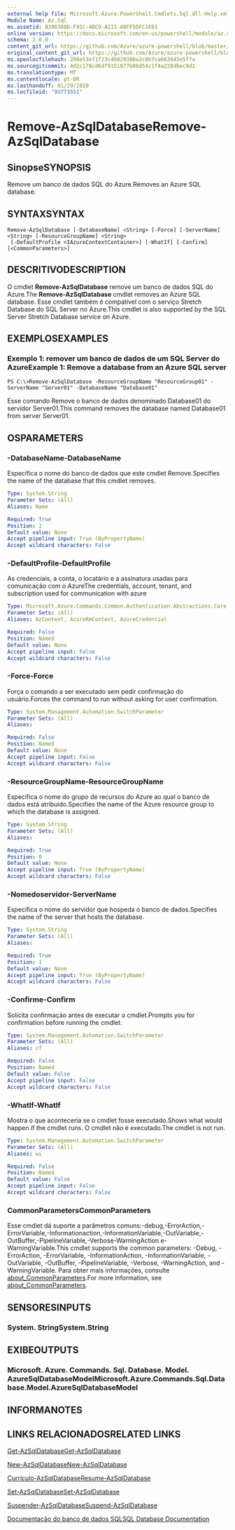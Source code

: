 ```yaml
---
external help file: Microsoft.Azure.PowerShell.Cmdlets.Sql.dll-Help.xml
Module Name: Az.Sql
ms.assetid: B396388D-F91C-4BC9-A211-ABFF5DFC1693
online version: https://docs.microsoft.com/en-us/powershell/module/az.sql/remove-azsqldatabase
schema: 2.0.0
content_git_url: https://github.com/Azure/azure-powershell/blob/master/src/Sql/Sql/help/Remove-AzSqlDatabase.md
original_content_git_url: https://github.com/Azure/azure-powershell/blob/master/src/Sql/Sql/help/Remove-AzSqlDatabase.md
ms.openlocfilehash: 200e53ef1f23c4b829380a2c8b7ca663443e5f7a
ms.sourcegitcommit: 4d2c178cd6df9151877b08d54c1f4a228dbec9d1
ms.translationtype: MT
ms.contentlocale: pt-BR
ms.lasthandoff: 01/29/2020
ms.locfileid: "93773551"
---
```

# <span data-ttu-id="64c4b-101">Remove-AzSqlDatabase</span><span class="sxs-lookup"><span data-stu-id="64c4b-101">Remove-AzSqlDatabase</span></span>

## <span data-ttu-id="64c4b-102">Sinopse</span><span class="sxs-lookup"><span data-stu-id="64c4b-102">SYNOPSIS</span></span>
<span data-ttu-id="64c4b-103">Remove um banco de dados SQL do Azure.</span><span class="sxs-lookup"><span data-stu-id="64c4b-103">Removes an Azure SQL database.</span></span>

## <span data-ttu-id="64c4b-104">SYNTAX</span><span class="sxs-lookup"><span data-stu-id="64c4b-104">SYNTAX</span></span>

```
Remove-AzSqlDatabase [-DatabaseName] <String> [-Force] [-ServerName] <String> [-ResourceGroupName] <String>
 [-DefaultProfile <IAzureContextContainer>] [-WhatIf] [-Confirm] [<CommonParameters>]
```

## <span data-ttu-id="64c4b-105">DESCRITIVO</span><span class="sxs-lookup"><span data-stu-id="64c4b-105">DESCRIPTION</span></span>
<span data-ttu-id="64c4b-106">O cmdlet **Remove-AzSqlDatabase** remove um banco de dados SQL do Azure.</span><span class="sxs-lookup"><span data-stu-id="64c4b-106">The **Remove-AzSqlDatabase** cmdlet removes an Azure SQL database.</span></span>
<span data-ttu-id="64c4b-107">Esse cmdlet também é compatível com o serviço Stretch Database do SQL Server no Azure.</span><span class="sxs-lookup"><span data-stu-id="64c4b-107">This cmdlet is also supported by the SQL Server Stretch Database service on Azure.</span></span>

## <span data-ttu-id="64c4b-108">EXEMPLOS</span><span class="sxs-lookup"><span data-stu-id="64c4b-108">EXAMPLES</span></span>

### <span data-ttu-id="64c4b-109">Exemplo 1: remover um banco de dados de um SQL Server do Azure</span><span class="sxs-lookup"><span data-stu-id="64c4b-109">Example 1: Remove a database from an Azure SQL server</span></span>
```
PS C:\>Remove-AzSqlDatabase -ResourceGroupName "ResourceGroup01" -ServerName "Server01" -DatabaseName "Database01"
```

<span data-ttu-id="64c4b-110">Esse comando Remove o banco de dados denominado Database01 do servidor Server01.</span><span class="sxs-lookup"><span data-stu-id="64c4b-110">This command removes the database named Database01 from server Server01.</span></span>

## <span data-ttu-id="64c4b-111">OS</span><span class="sxs-lookup"><span data-stu-id="64c4b-111">PARAMETERS</span></span>

### <span data-ttu-id="64c4b-112">-DatabaseName</span><span class="sxs-lookup"><span data-stu-id="64c4b-112">-DatabaseName</span></span>
<span data-ttu-id="64c4b-113">Especifica o nome do banco de dados que este cmdlet Remove.</span><span class="sxs-lookup"><span data-stu-id="64c4b-113">Specifies the name of the database that this cmdlet removes.</span></span>

```yaml
Type: System.String
Parameter Sets: (All)
Aliases: Name

Required: True
Position: 2
Default value: None
Accept pipeline input: True (ByPropertyName)
Accept wildcard characters: False
```

### <span data-ttu-id="64c4b-114">-DefaultProfile</span><span class="sxs-lookup"><span data-stu-id="64c4b-114">-DefaultProfile</span></span>
<span data-ttu-id="64c4b-115">As credenciais, a conta, o locatário e a assinatura usadas para comunicação com o Azure</span><span class="sxs-lookup"><span data-stu-id="64c4b-115">The credentials, account, tenant, and subscription used for communication with azure</span></span>

```yaml
Type: Microsoft.Azure.Commands.Common.Authentication.Abstractions.Core.IAzureContextContainer
Parameter Sets: (All)
Aliases: AzContext, AzureRmContext, AzureCredential

Required: False
Position: Named
Default value: None
Accept pipeline input: False
Accept wildcard characters: False
```

### <span data-ttu-id="64c4b-116">-Force</span><span class="sxs-lookup"><span data-stu-id="64c4b-116">-Force</span></span>
<span data-ttu-id="64c4b-117">Força o comando a ser executado sem pedir confirmação do usuário.</span><span class="sxs-lookup"><span data-stu-id="64c4b-117">Forces the command to run without asking for user confirmation.</span></span>

```yaml
Type: System.Management.Automation.SwitchParameter
Parameter Sets: (All)
Aliases:

Required: False
Position: Named
Default value: None
Accept pipeline input: False
Accept wildcard characters: False
```

### <span data-ttu-id="64c4b-118">-ResourceGroupName</span><span class="sxs-lookup"><span data-stu-id="64c4b-118">-ResourceGroupName</span></span>
<span data-ttu-id="64c4b-119">Especifica o nome do grupo de recursos do Azure ao qual o banco de dados está atribuído.</span><span class="sxs-lookup"><span data-stu-id="64c4b-119">Specifies the name of the Azure resource group to which the database is assigned.</span></span>

```yaml
Type: System.String
Parameter Sets: (All)
Aliases:

Required: True
Position: 0
Default value: None
Accept pipeline input: True (ByPropertyName)
Accept wildcard characters: False
```

### <span data-ttu-id="64c4b-120">-Nomedoservidor</span><span class="sxs-lookup"><span data-stu-id="64c4b-120">-ServerName</span></span>
<span data-ttu-id="64c4b-121">Especifica o nome do servidor que hospeda o banco de dados.</span><span class="sxs-lookup"><span data-stu-id="64c4b-121">Specifies the name of the server that hosts the database.</span></span>

```yaml
Type: System.String
Parameter Sets: (All)
Aliases:

Required: True
Position: 1
Default value: None
Accept pipeline input: True (ByPropertyName)
Accept wildcard characters: False
```

### <span data-ttu-id="64c4b-122">-Confirme</span><span class="sxs-lookup"><span data-stu-id="64c4b-122">-Confirm</span></span>
<span data-ttu-id="64c4b-123">Solicita confirmação antes de executar o cmdlet.</span><span class="sxs-lookup"><span data-stu-id="64c4b-123">Prompts you for confirmation before running the cmdlet.</span></span>

```yaml
Type: System.Management.Automation.SwitchParameter
Parameter Sets: (All)
Aliases: cf

Required: False
Position: Named
Default value: False
Accept pipeline input: False
Accept wildcard characters: False
```

### <span data-ttu-id="64c4b-124">-WhatIf</span><span class="sxs-lookup"><span data-stu-id="64c4b-124">-WhatIf</span></span>
<span data-ttu-id="64c4b-125">Mostra o que aconteceria se o cmdlet fosse executado.</span><span class="sxs-lookup"><span data-stu-id="64c4b-125">Shows what would happen if the cmdlet runs.</span></span>
<span data-ttu-id="64c4b-126">O cmdlet não é executado.</span><span class="sxs-lookup"><span data-stu-id="64c4b-126">The cmdlet is not run.</span></span>

```yaml
Type: System.Management.Automation.SwitchParameter
Parameter Sets: (All)
Aliases: wi

Required: False
Position: Named
Default value: False
Accept pipeline input: False
Accept wildcard characters: False
```

### <span data-ttu-id="64c4b-127">CommonParameters</span><span class="sxs-lookup"><span data-stu-id="64c4b-127">CommonParameters</span></span>
<span data-ttu-id="64c4b-128">Esse cmdlet dá suporte a parâmetros comuns:-debug,-ErrorAction,-ErrorVariable,-Informationaction,-InformationVariable,-OutVariable,-OutBuffer,-PipelineVariable,-Verbose-WarningAction e-WarningVariable.</span><span class="sxs-lookup"><span data-stu-id="64c4b-128">This cmdlet supports the common parameters: -Debug, -ErrorAction, -ErrorVariable, -InformationAction, -InformationVariable, -OutVariable, -OutBuffer, -PipelineVariable, -Verbose, -WarningAction, and -WarningVariable.</span></span> <span data-ttu-id="64c4b-129">Para obter mais informações, consulte [about_CommonParameters](https://go.microsoft.com/fwlink/?LinkID=113216).</span><span class="sxs-lookup"><span data-stu-id="64c4b-129">For more information, see [about_CommonParameters](https://go.microsoft.com/fwlink/?LinkID=113216).</span></span>

## <span data-ttu-id="64c4b-130">SENSORES</span><span class="sxs-lookup"><span data-stu-id="64c4b-130">INPUTS</span></span>

### <span data-ttu-id="64c4b-131">System. String</span><span class="sxs-lookup"><span data-stu-id="64c4b-131">System.String</span></span>

## <span data-ttu-id="64c4b-132">EXIBE</span><span class="sxs-lookup"><span data-stu-id="64c4b-132">OUTPUTS</span></span>

### <span data-ttu-id="64c4b-133">Microsoft. Azure. Commands. Sql. Database. Model. AzureSqlDatabaseModel</span><span class="sxs-lookup"><span data-stu-id="64c4b-133">Microsoft.Azure.Commands.Sql.Database.Model.AzureSqlDatabaseModel</span></span>

## <span data-ttu-id="64c4b-134">INFORMA</span><span class="sxs-lookup"><span data-stu-id="64c4b-134">NOTES</span></span>

## <span data-ttu-id="64c4b-135">LINKS RELACIONADOS</span><span class="sxs-lookup"><span data-stu-id="64c4b-135">RELATED LINKS</span></span>

[<span data-ttu-id="64c4b-136">Get-AzSqlDatabase</span><span class="sxs-lookup"><span data-stu-id="64c4b-136">Get-AzSqlDatabase</span></span>](./Get-AzSqlDatabase.md)

[<span data-ttu-id="64c4b-137">New-AzSqlDatabase</span><span class="sxs-lookup"><span data-stu-id="64c4b-137">New-AzSqlDatabase</span></span>](./New-AzSqlDatabase.md)

[<span data-ttu-id="64c4b-138">Currículo-AzSqlDatabase</span><span class="sxs-lookup"><span data-stu-id="64c4b-138">Resume-AzSqlDatabase</span></span>](./Resume-AzSqlDatabase.md)

[<span data-ttu-id="64c4b-139">Set-AzSqlDatabase</span><span class="sxs-lookup"><span data-stu-id="64c4b-139">Set-AzSqlDatabase</span></span>](./Set-AzSqlDatabase.md)

[<span data-ttu-id="64c4b-140">Suspender-AzSqlDatabase</span><span class="sxs-lookup"><span data-stu-id="64c4b-140">Suspend-AzSqlDatabase</span></span>](./Suspend-AzSqlDatabase.md)

[<span data-ttu-id="64c4b-141">Documentação do banco de dados SQL</span><span class="sxs-lookup"><span data-stu-id="64c4b-141">SQL Database Documentation</span></span>](https://docs.microsoft.com/azure/sql-database/)


